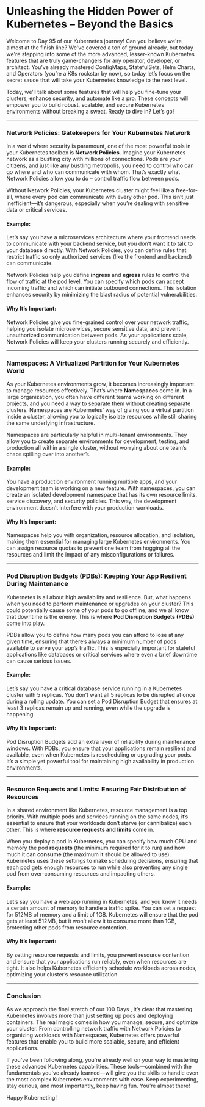 # Unleashing the Hidden Power of Kubernetes – Beyond the Basics
Welcome to Day 95 of our Kubernetes journey! Can you believe we're almost at the finish line? We've covered a ton of ground already, but today we're stepping into some of the more advanced, lesser-known Kubernetes features that are truly game-changers for any operator, developer, or architect. You’ve already mastered ConfigMaps, StatefulSets, Helm Charts, and Operators (you’re a K8s rockstar by now), so today let’s focus on the secret sauce that will take your Kubernetes knowledge to the next level.

Today, we’ll talk about some features that will help you fine-tune your clusters, enhance security, and automate like a pro. These concepts will empower you to build robust, scalable, and secure Kubernetes environments without breaking a sweat. Ready to dive in? Let’s go!

----------

### Network Policies: Gatekeepers for Your Kubernetes Network

In a world where security is paramount, one of the most powerful tools in your Kubernetes toolbox is **Network Policies**. Imagine your Kubernetes network as a bustling city with millions of connections. Pods are your citizens, and just like any bustling metropolis, you need to control who can go where and who can communicate with whom. That’s exactly what Network Policies allow you to do – control traffic flow between pods.

Without Network Policies, your Kubernetes cluster might feel like a free-for-all, where every pod can communicate with every other pod. This isn’t just inefficient—it’s dangerous, especially when you’re dealing with sensitive data or critical services.

#### Example:

Let’s say you have a microservices architecture where your frontend needs to communicate with your backend service, but you don’t want it to talk to your database directly. With Network Policies, you can define rules that restrict traffic so only authorized services (like the frontend and backend) can communicate.

Network Policies help you define **ingress** and **egress** rules to control the flow of traffic at the pod level. You can specify which pods can accept incoming traffic and which can initiate outbound connections. This isolation enhances security by minimizing the blast radius of potential vulnerabilities.

#### Why It’s Important:

Network Policies give you fine-grained control over your network traffic, helping you isolate microservices, secure sensitive data, and prevent unauthorized communication between pods. As your applications scale, Network Policies will keep your clusters running securely and efficiently.

----------

### Namespaces: A Virtualized Partition for Your Kubernetes World

As your Kubernetes environments grow, it becomes increasingly important to manage resources effectively. That’s where **Namespaces** come in. In a large organization, you often have different teams working on different projects, and you need a way to separate them without creating separate clusters. Namespaces are Kubernetes' way of giving you a virtual partition inside a cluster, allowing you to logically isolate resources while still sharing the same underlying infrastructure.

Namespaces are particularly helpful in multi-tenant environments. They allow you to create separate environments for development, testing, and production all within a single cluster, without worrying about one team’s chaos spilling over into another’s.

#### Example:

You have a production environment running multiple apps, and your development team is working on a new feature. With namespaces, you can create an isolated development namespace that has its own resource limits, service discovery, and security policies. This way, the development environment doesn’t interfere with your production workloads.

#### Why It’s Important:

Namespaces help you with organization, resource allocation, and isolation, making them essential for managing large Kubernetes environments. You can assign resource quotas to prevent one team from hogging all the resources and limit the impact of any misconfigurations or failures.

----------

### Pod Disruption Budgets (PDBs): Keeping Your App Resilient During Maintenance

Kubernetes is all about high availability and resilience. But, what happens when you need to perform maintenance or upgrades on your cluster? This could potentially cause some of your pods to go offline, and we all know that downtime is the enemy. This is where **Pod Disruption Budgets (PDBs)** come into play.

PDBs allow you to define how many pods you can afford to lose at any given time, ensuring that there’s always a minimum number of pods available to serve your app’s traffic. This is especially important for stateful applications like databases or critical services where even a brief downtime can cause serious issues.

#### Example:

Let’s say you have a critical database service running in a Kubernetes cluster with 5 replicas. You don’t want all 5 replicas to be disrupted at once during a rolling update. You can set a Pod Disruption Budget that ensures at least 3 replicas remain up and running, even while the upgrade is happening.

#### Why It’s Important:

Pod Disruption Budgets add an extra layer of reliability during maintenance windows. With PDBs, you ensure that your applications remain resilient and available, even when Kubernetes is rescheduling or upgrading your pods. It’s a simple yet powerful tool for maintaining high availability in production environments.

----------

### Resource Requests and Limits: Ensuring Fair Distribution of Resources

In a shared environment like Kubernetes, resource management is a top priority. With multiple pods and services running on the same nodes, it’s essential to ensure that your workloads don’t starve (or cannibalize) each other. This is where **resource requests and limits** come in.

When you deploy a pod in Kubernetes, you can specify how much CPU and memory the pod **requests** (the minimum required for it to run) and how much it can **consume** (the maximum it should be allowed to use). Kubernetes uses these settings to make scheduling decisions, ensuring that each pod gets enough resources to run while also preventing any single pod from over-consuming resources and impacting others.

#### Example:

Let’s say you have a web app running in Kubernetes, and you know it needs a certain amount of memory to handle a traffic spike. You can set a request for 512MB of memory and a limit of 1GB. Kubernetes will ensure that the pod gets at least 512MB, but it won’t allow it to consume more than 1GB, protecting other pods from resource contention.

#### Why It’s Important:

By setting resource requests and limits, you prevent resource contention and ensure that your applications run reliably, even when resources are tight. It also helps Kubernetes efficiently schedule workloads across nodes, optimizing your cluster’s resource utilization.

----------

### Conclusion

As we approach the final stretch of our 100 Days , it’s clear that mastering Kubernetes involves more than just setting up pods and deploying containers. The real magic comes in how you manage, secure, and optimize your cluster. From controlling network traffic with Network Policies to organizing workloads with Namespaces, Kubernetes offers powerful features that enable you to build more scalable, secure, and efficient applications.

If you've been following along, you're already well on your way to mastering these advanced Kubernetes capabilities. These tools—combined with the fundamentals you've already learned—will give you the skills to handle even the most complex Kubernetes environments with ease. Keep experimenting, stay curious, and most importantly, keep having fun. You’re almost there!

Happy Kuberneting!
